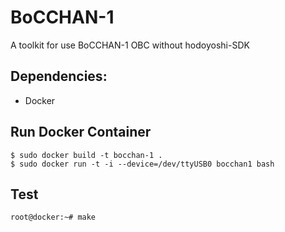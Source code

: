 BoCCHAN-1
=========

A toolkit for use BoCCHAN-1 OBC without hodoyoshi-SDK


Dependencies:
-------------
* Docker


Run Docker Container
--------------------
```
$ sudo docker build -t bocchan-1 .
$ sudo docker run -t -i --device=/dev/ttyUSB0 bocchan1 bash
```

Test
----
```
root@docker:~# make
```

